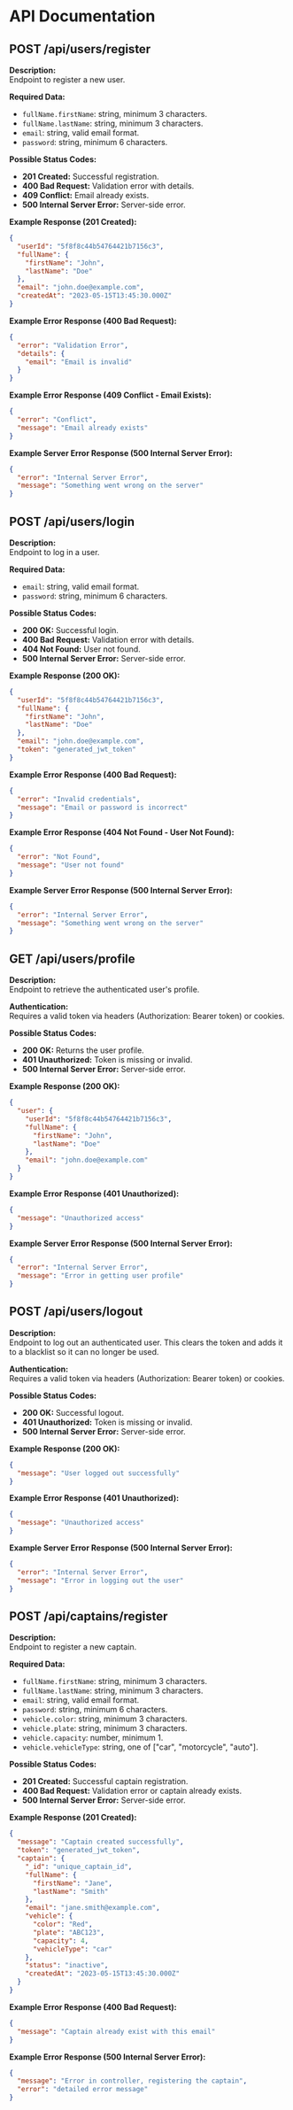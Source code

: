 # API Documentation

## POST /api/users/register

**Description:**  
Endpoint to register a new user.

**Required Data:**

- `fullName.firstName`: string, minimum 3 characters.
- `fullName.lastName`: string, minimum 3 characters.
- `email`: string, valid email format.
- `password`: string, minimum 6 characters.

**Possible Status Codes:**

- **201 Created:** Successful registration.
- **400 Bad Request:** Validation error with details.
- **409 Conflict:** Email already exists.
- **500 Internal Server Error:** Server-side error.

**Example Response (201 Created):**

```json
{
  "userId": "5f8f8c44b54764421b7156c3",
  "fullName": {
    "firstName": "John",
    "lastName": "Doe"
  },
  "email": "john.doe@example.com",
  "createdAt": "2023-05-15T13:45:30.000Z"
}
```

**Example Error Response (400 Bad Request):**

```json
{
  "error": "Validation Error",
  "details": {
    "email": "Email is invalid"
  }
}
```

**Example Error Response (409 Conflict - Email Exists):**

```json
{
  "error": "Conflict",
  "message": "Email already exists"
}
```

**Example Server Error Response (500 Internal Server Error):**

```json
{
  "error": "Internal Server Error",
  "message": "Something went wrong on the server"
}
```

## POST /api/users/login

**Description:**  
Endpoint to log in a user.

**Required Data:**

- `email`: string, valid email format.
- `password`: string, minimum 6 characters.

**Possible Status Codes:**

- **200 OK:** Successful login.
- **400 Bad Request:** Validation error with details.
- **404 Not Found:** User not found.
- **500 Internal Server Error:** Server-side error.

**Example Response (200 OK):**

```json
{
  "userId": "5f8f8c44b54764421b7156c3",
  "fullName": {
    "firstName": "John",
    "lastName": "Doe"
  },
  "email": "john.doe@example.com",
  "token": "generated_jwt_token"
}
```

**Example Error Response (400 Bad Request):**

```json
{
  "error": "Invalid credentials",
  "message": "Email or password is incorrect"
}
```

**Example Error Response (404 Not Found - User Not Found):**

```json
{
  "error": "Not Found",
  "message": "User not found"
}
```

**Example Server Error Response (500 Internal Server Error):**

```json
{
  "error": "Internal Server Error",
  "message": "Something went wrong on the server"
}
```

## GET /api/users/profile

**Description:**  
Endpoint to retrieve the authenticated user's profile.

**Authentication:**  
Requires a valid token via headers (Authorization: Bearer token) or cookies.

**Possible Status Codes:**
- **200 OK:** Returns the user profile.
- **401 Unauthorized:** Token is missing or invalid.
- **500 Internal Server Error:** Server-side error.

**Example Response (200 OK):**
```json
{
  "user": {
    "userId": "5f8f8c44b54764421b7156c3",
    "fullName": {
      "firstName": "John",
      "lastName": "Doe"
    },
    "email": "john.doe@example.com"
  }
}
```

**Example Error Response (401 Unauthorized):**
```json
{
  "message": "Unauthorized access"
}
```

**Example Server Error Response (500 Internal Server Error):**
```json
{
  "error": "Internal Server Error",
  "message": "Error in getting user profile"
}
```

## POST /api/users/logout

**Description:**  
Endpoint to log out an authenticated user. This clears the token and adds it to a blacklist so it can no longer be used.

**Authentication:**  
Requires a valid token via headers (Authorization: Bearer token) or cookies.

**Possible Status Codes:**
- **200 OK:** Successful logout.
- **401 Unauthorized:** Token is missing or invalid.
- **500 Internal Server Error:** Server-side error.

**Example Response (200 OK):**
```json
{
  "message": "User logged out successfully"
}
```

**Example Error Response (401 Unauthorized):**
```json
{
  "message": "Unauthorized access"
}
```

**Example Server Error Response (500 Internal Server Error):**
```json
{
  "error": "Internal Server Error",
  "message": "Error in logging out the user"
}
```

## POST /api/captains/register

**Description:**  
Endpoint to register a new captain.

**Required Data:**

- `fullName.firstName`: string, minimum 3 characters.
- `fullName.lastName`: string, minimum 3 characters.
- `email`: string, valid email format.
- `password`: string, minimum 6 characters.
- `vehicle.color`: string, minimum 3 characters.
- `vehicle.plate`: string, minimum 3 characters.
- `vehicle.capacity`: number, minimum 1.
- `vehicle.vehicleType`: string, one of ["car", "motorcycle", "auto"].

**Possible Status Codes:**

- **201 Created:** Successful captain registration.
- **400 Bad Request:** Validation error or captain already exists.
- **500 Internal Server Error:** Server-side error.

**Example Response (201 Created):**

```json
{
  "message": "Captain created successfully",
  "token": "generated_jwt_token",
  "captain": {
    "_id": "unique_captain_id",
    "fullName": {
      "firstName": "Jane",
      "lastName": "Smith"
    },
    "email": "jane.smith@example.com",
    "vehicle": {
      "color": "Red",
      "plate": "ABC123",
      "capacity": 4,
      "vehicleType": "car"
    },
    "status": "inactive",
    "createdAt": "2023-05-15T13:45:30.000Z"
  }
}
```

**Example Error Response (400 Bad Request):**

```json
{
  "message": "Captain already exist with this email"
}
```

**Example Error Response (500 Internal Server Error):**

```json
{
  "message": "Error in controller, registering the captain",
  "error": "detailed error message"
}
```
